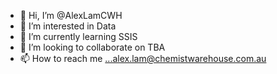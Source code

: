 - 👋 Hi, I’m @AlexLamCWH
- 👀 I’m interested in Data 
- 🌱 I’m currently learning SSIS
- 💞️ I’m looking to collaborate on TBA
- 📫 How to reach me ...alex.lam@chemistwarehouse.com.au

<!---
AlexLamCWH/AlexLamCWH is a ✨ special ✨ repository because its `README.md` (this file) appears on your GitHub profile.
You can click the Preview link to take a look at your changes.
--->
